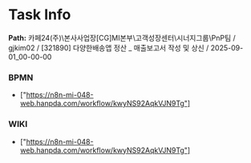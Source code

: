 # Task Info

**Path:** 카페24(주)\본사사업장\[CG]MI본부\고객성장센터\시너지그룹\PnP팀 / gjkim02 / [321890] 다양한배송앱 정산 _ 매출보고서 작성 및 상신 / 2025-09-01_00-00-00

### BPMN
- ["https://n8n-mi-048-web.hanpda.com/workflow/kwyNS92AqkVJN9Tg"]

### WIKI
- ["https://n8n-mi-048-web.hanpda.com/workflow/kwyNS92AqkVJN9Tg"]

